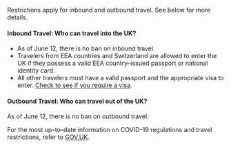 Restrictions apply for inbound and outbound travel. See below for more details.

#### Inbound Travel: Who can travel into the UK?

- As of June 12, there is no ban on inbound travel.
- Travelers from EEA countries and Switzerland are allowed to enter the UK if they possess a valid EEA country–issued passport or national identity card.
- All other travelers must have a valid passport and the appropriate visa to enter. [Check to see if you require a visa](https://www.gov.uk/check-uk-visa).

#### Outbound Travel: Who can travel out of the UK?

As of June 12, there is no ban on outbound travel.

For the most up–to–date information on COVID–19 regulations and travel restrictions, refer to [GOV.UK](https://www.gov.uk/coronavirus).
